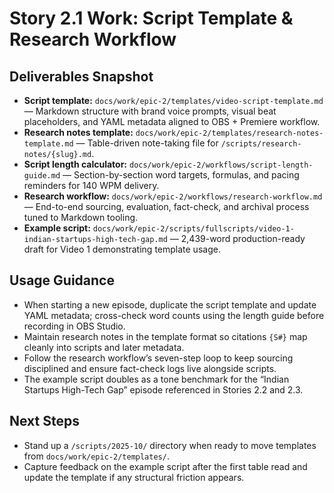 # Story 2.1 Work: Script Template & Research Workflow

## Deliverables Snapshot
- **Script template:** `docs/work/epic-2/templates/video-script-template.md` — Markdown structure with brand voice prompts, visual beat placeholders, and YAML metadata aligned to OBS + Premiere workflow.
- **Research notes template:** `docs/work/epic-2/templates/research-notes-template.md` — Table-driven note-taking file for `/scripts/research-notes/{slug}.md`.
- **Script length calculator:** `docs/work/epic-2/workflows/script-length-guide.md` — Section-by-section word targets, formulas, and pacing reminders for 140 WPM delivery.
- **Research workflow:** `docs/work/epic-2/workflows/research-workflow.md` — End-to-end sourcing, evaluation, fact-check, and archival process tuned to Markdown tooling.
- **Example script:** `docs/work/epic-2/scripts/fullscripts/video-1-indian-startups-high-tech-gap.md` — 2,439-word production-ready draft for Video 1 demonstrating template usage.

## Usage Guidance
- When starting a new episode, duplicate the script template and update YAML metadata; cross-check word counts using the length guide before recording in OBS Studio.
- Maintain research notes in the template format so citations `{S#}` map cleanly into scripts and later metadata.
- Follow the research workflow’s seven-step loop to keep sourcing disciplined and ensure fact-check logs live alongside scripts.
- The example script doubles as a tone benchmark for the “Indian Startups High-Tech Gap” episode referenced in Stories 2.2 and 2.3.

## Next Steps
- Stand up a `/scripts/2025-10/` directory when ready to move templates from `docs/work/epic-2/templates/`.
- Capture feedback on the example script after the first table read and update the template if any structural friction appears.
